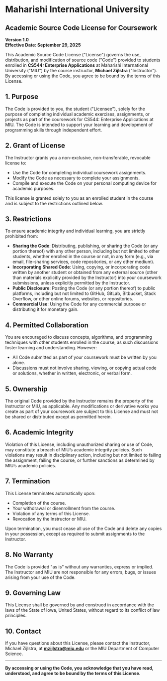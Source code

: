 ​​​​​​​​​​​​​​​​​​​​​‌‌​​‌‌​​‌‌‌
# Maharishi International University  
## Academic Source Code License for Coursework

**Version 1.0**  
**Effective Date: September 29, 2025**

This Academic Source Code License ("License") governs the use, distribution, and modification of source code ("Code") provided to students enrolled in **CS544: Enterprise Applications** at Maharishi International University ("MIU") by the course instructor, **Michael Zijlstra** ("Instructor"). By accessing or using the Code, you agree to be bound by the terms of this License.

## 1. Purpose
The Code is provided to you, the student ("Licensee"), solely for the purpose of completing individual academic exercises, assignments, or projects as part of the coursework for CS544: Enterprise Applications at MIU. The Code is intended to support your learning and development of programming skills through independent effort.

## 2. Grant of License
The Instructor grants you a non-exclusive, non-transferable, revocable license to:
- Use the Code for completing individual coursework assignments.
- Modify the Code as necessary to complete your assignments.
- Compile and execute the Code on your personal computing device for academic purposes.

This license is granted solely to you as an enrolled student in the course and is subject to the restrictions outlined below.

## 3. Restrictions
To ensure academic integrity and individual learning, you are strictly prohibited from:
- **Sharing the Code**: Distributing, publishing, or sharing the Code (or any portion thereof) with any other person, including but not limited to other students, whether enrolled in the course or not, in any form (e.g., via email, file-sharing services, code repositories, or any other medium).
- **Incorporating Shared Code**: Using, copying, or incorporating code written by another student or obtained from any external source (other than materials explicitly provided by the Instructor) into your coursework submissions, unless explicitly permitted by the Instructor.
- **Public Disclosure**: Posting the Code (or any portion thereof) to public platforms, including but not limited to GitHub, GitLab, Bitbucket, Stack Overflow, or other online forums, websites, or repositories.
- **Commercial Use**: Using the Code for any commercial purpose or distributing it for monetary gain.

## 4. Permitted Collaboration
You are encouraged to discuss concepts, algorithms, and programming techniques with other students enrolled in the course, as such discussions foster learning and understanding. However:
- All Code submitted as part of your coursework must be written by you alone.
- Discussions must not involve sharing, viewing, or copying actual code or solutions, whether in written, electronic, or verbal form.

## 5. Ownership
The original Code provided by the Instructor remains the property of the Instructor or MIU, as applicable. Any modifications or derivative works you create as part of your coursework are subject to this License and must not be shared or distributed except as permitted herein.

## 6. Academic Integrity
Violation of this License, including unauthorized sharing or use of Code, may constitute a breach of MIU’s academic integrity policies. Such violations may result in disciplinary action, including but not limited to failing the assignment, failing the course, or further sanctions as determined by MIU’s academic policies.

## 7. Termination
This License terminates automatically upon:
- Completion of the course.
- Your withdrawal or disenrollment from the course.
- Violation of any terms of this License.
- Revocation by the Instructor or MIU.

Upon termination, you must cease all use of the Code and delete any copies in your possession, except as required to submit assignments to the Instructor.

## 8. No Warranty
The Code is provided "as is" without any warranties, express or implied. The Instructor and MIU are not responsible for any errors, bugs, or issues arising from your use of the Code.

## 9. Governing Law
This License shall be governed by and construed in accordance with the laws of the State of Iowa, United States, without regard to its conflict of law principles.

## 10. Contact
If you have questions about this License, please contact the Instructor, Michael Zijlstra, at **mzijlstra@miu.edu** or the MIU Department of Computer Science.

---

**By accessing or using the Code, you acknowledge that you have read, understood, and agree to be bound by the terms of this License.**